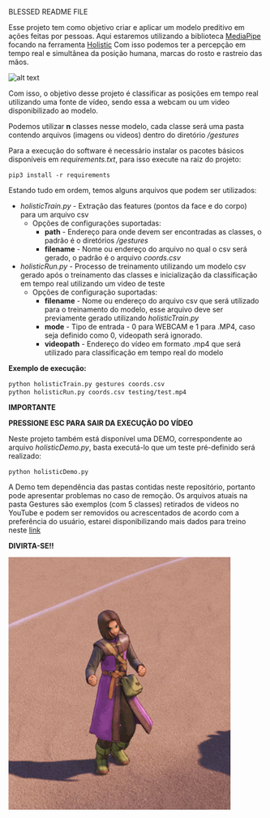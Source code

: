 BLESSED README FILE


Esse projeto tem como objetivo criar e aplicar um modelo preditivo em ações feitas por pessoas.
Aqui estaremos utilizando a biblioteca [MediaPipe](https://google.github.io/mediapipe/) focando na ferramenta [Holistic](https://google.github.io/mediapipe/solutions/holistic)
Com isso podemos ter a percepção em tempo real e simultânea da posição humana, marcas do rosto e rastreio das mãos.

![alt text](holistic_example.gif "Holistic Example")

Com isso, o objetivo desse projeto é classificar as posições em tempo real utilizando uma fonte de vídeo, sendo essa a webcam ou um video disponibilizado ao modelo.

Podemos utilizar **n** classes nesse modelo, cada classe será uma pasta contendo arquivos (imagens ou videos) dentro do diretório */gestures*

Para a execução do software é necessário instalar os pacotes básicos disponíveis em *requirements.txt*, para isso execute na raíz do projeto:
<pre><code>pip3 install -r requirements</code></pre>

Estando tudo em ordem, temos alguns arquivos que podem ser utilizados:

*   *holisticTrain.py* - Extração das features (pontos da face e do corpo) para um arquivo csv 
    *   Opções de configurações suportadas:
        *    **path** - Endereço para onde devem ser encontradas as classes, o padrão é o diretórios */gestures*
        *    **filename** - Nome ou endereço do arquivo no qual o csv será gerado, o padrão é o arquivo *coords.csv*
*   *holisticRun.py* - Processo de treinamento utilizando um modelo csv gerado após o treinamento das classes e inicialização da classificação em tempo real utilizando um video de teste
    *   Opções de configuração suportadas:
        *   **filename** - Nome ou endereço do arquivo csv que será utilizado para o treinamento do modelo, esse arquivo deve ser previamente gerado utilizando *holisticTrain.py*
        *   **mode** - Tipo de entrada - 0 para WEBCAM e 1 para .MP4, caso seja definido como 0, videopath será ignorado.
        *   **videopath** - Endereço do vídeo em formato .mp4 que será utilizado para classificação em tempo real do modelo
        

**Exemplo de execução:**
<pre><code>python holisticTrain.py gestures coords.csv
python holisticRun.py coords.csv testing/test.mp4
</code></pre>

**IMPORTANTE**

**PRESSIONE ESC PARA SAIR DA EXECUÇÃO DO VÍDEO**

Neste projeto também está disponível uma DEMO, correspondente ao arquivo *holisticDemo.py*, basta executá-lo que um teste pré-definido será realizado:

<pre><code>python holisticDemo.py</code></pre>

A Demo tem dependência das pastas contidas neste repositório, portanto pode apresentar problemas no caso de remoção. Os arquivos atuais na pasta Gestures são exemplos (com 5 classes) retirados de videos no YouTube e podem ser removidos ou acrescentados de acordo com a preferência do usuário, estarei disponibilizando mais dados para treino neste [link](teste.com)

**DIVIRTA-SE!!**

![alt text](dancing.gif "DANCE")







